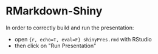 # RMarkdown-Shiny

In order to correctly build and run the presentation: 
* open ```{r, echo=T, eval=F} shinyPres.rmd``` with RStudio 
* then click on "Run Presentation"
